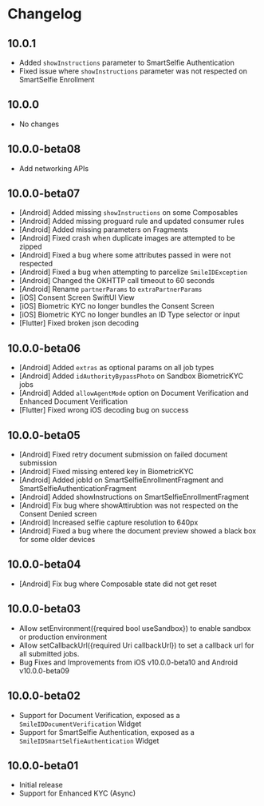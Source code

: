 # Changelog

## 10.0.1
- Added `showInstructions` parameter to SmartSelfie Authentication
- Fixed issue where `showInstructions` parameter was not respected on SmartSelfie Enrollment

## 10.0.0
- No changes

## 10.0.0-beta08
- Add networking APIs

## 10.0.0-beta07
- [Android] Added missing `showInstructions` on some Composables
- [Android] Added missing proguard rule and updated consumer rules
- [Android] Added missing parameters on Fragments
- [Android] Fixed crash when duplicate images are attempted to be zipped
- [Android] Fixed a bug where some attributes passed in were not respected
- [Android] Fixed a bug when attempting to parcelize `SmileIDException`
- [Android] Changed the OKHTTP call timeout to 60 seconds
- [Android] Rename `partnerParams` to `extraPartnerParams`
- [iOS] Consent Screen SwiftUI View
- [iOS] Biometric KYC no longer bundles the Consent Screen
- [iOS] Biometric KYC no longer bundles an ID Type selector or input
- [Flutter] Fixed broken json decoding

## 10.0.0-beta06
- [Android] Added `extras` as optional params on all job types
- [Android] Added `idAuthorityBypassPhoto` on Sandbox BiometricKYC jobs
- [Android] Added `allowAgentMode` option on Document Verification and Enhanced Document Verification
- [Flutter] Fixed wrong iOS decoding bug on success

## 10.0.0-beta05
- [Android] Fixed retry document submission on failed document submission
- [Android] Fixed missing entered key in BiometricKYC
- [Android] Added jobId on SmartSelfieEnrollmentFragment and SmartSelfieAuthenticationFragment
- [Android] Added showInstructions on SmartSelfieEnrollmentFragment
- [Android] Fix bug where showAttirubtion was not respected on the Consent Denied screen
- [Android] Increased selfie capture resolution to 640px
- [Android] Fixed a bug where the document preview showed a black box for some older devices

## 10.0.0-beta04
- [Android] Fix bug where Composable state did not get reset

## 10.0.0-beta03
- Allow setEnvironment({required bool useSandbox}) to enable sandbox or production environment
- Allow setCallbackUrl({required Uri callbackUrl}) to set a callback url for all submitted jobs.
- Bug Fixes and Improvements from iOS v10.0.0-beta10 and Android v10.0.0-beta09

## 10.0.0-beta02
- Support for Document Verification, exposed as a `SmileIDDocumentVerification` Widget
- Support for SmartSelfie Authentication, exposed as a `SmileIDSmartSelfieAuthentication` Widget

## 10.0.0-beta01
- Initial release
- Support for Enhanced KYC (Async)

